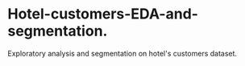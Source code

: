 # Hotel-customers-EDA-and-segmentation.
Exploratory analysis and segmentation on hotel's customers dataset.
